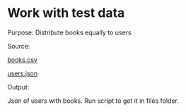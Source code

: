 # Work with test data

Purpose:
Distribute books equally to users

Source:

[books.csv](https://github.com/at0m1x19/work_with_test_data/blob/main/files/books.csv)

[users.json](https://github.com/at0m1x19/work_with_test_data/blob/main/files/users.json)

Output:

Json of users with books.
Run script to get it in files folder.